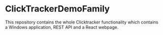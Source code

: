 # ClickTrackerDemoFamily
This repository contains the whole Clicktracker functionality which contains a Windows application, REST API and a React webpage.
